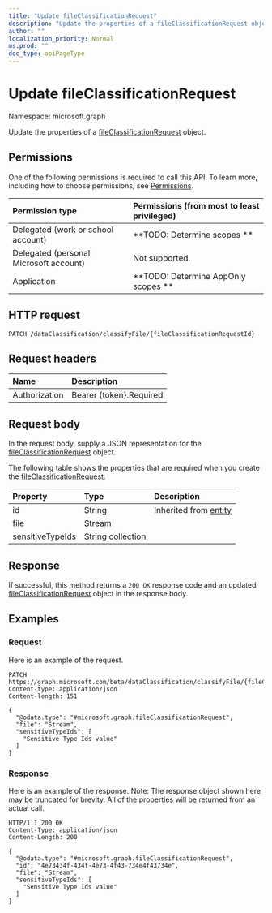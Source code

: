 ```yaml
---
title: "Update fileClassificationRequest"
description: "Update the properties of a fileClassificationRequest object."
author: ""
localization_priority: Normal
ms.prod: ""
doc_type: apiPageType
---
```


# Update fileClassificationRequest

Namespace: microsoft.graph

Update the properties of a [fileClassificationRequest](../resources/fileclassificationrequest.md) object.

## Permissions
One of the following permissions is required to call this API. To learn more, including how to choose permissions, see [Permissions](/concepts/permissions-reference.md).

|Permission type|Permissions (from most to least privileged)|
|:---|:---|
|Delegated (work or school account)|**TODO: Determine scopes **|
|Delegated (personal Microsoft account)|Not supported.|
|Application|**TODO: Determine AppOnly scopes **|

## HTTP request
<!-- {
  "blockType": "ignored"
}
-->
``` http
PATCH /dataClassification/classifyFile/{fileClassificationRequestId}
```

## Request headers
|Name|Description|
|:---|:---|
|Authorization|Bearer {token}.Required|

## Request body
In the request body, supply a JSON representation for the [fileClassificationRequest](../resources/fileclassificationrequest.md) object.

The following table shows the properties that are required when you create the [fileClassificationRequest](../resources/fileclassificationrequest.md).

|Property|Type|Description|
|:---|:---|:---|
|id|String| Inherited from [entity](../resources/entity.md)|
|file|Stream||
|sensitiveTypeIds|String collection||



## Response
If successful, this method returns a `200 OK` response code and an updated [fileClassificationRequest](../resources/fileclassificationrequest.md) object in the response body.

## Examples

### Request
Here is an example of the request.
<!-- {
  "blockType": "request",
  "name": "update_fileclassificationrequest"
}
-->
``` http
PATCH https://graph.microsoft.com/beta/dataClassification/classifyFile/{fileClassificationRequestId}
Content-type: application/json
Content-length: 151

{
  "@odata.type": "#microsoft.graph.fileClassificationRequest",
  "file": "Stream",
  "sensitiveTypeIds": [
    "Sensitive Type Ids value"
  ]
}
```

### Response
Here is an example of the response. Note: The response object shown here may be truncated for brevity. All of the properties will be returned from an actual call.
<!-- {
  "blockType": "response",
  "truncated": true
}
-->
``` http
HTTP/1.1 200 OK
Content-Type: application/json
Content-Length: 200

{
  "@odata.type": "#microsoft.graph.fileClassificationRequest",
  "id": "4e73434f-434f-4e73-4f43-734e4f43734e",
  "file": "Stream",
  "sensitiveTypeIds": [
    "Sensitive Type Ids value"
  ]
}
```

